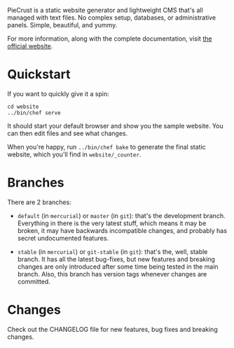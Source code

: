 
PieCrust is a static website generator and lightweight CMS that's all managed
with text files. No complex setup, databases, or administrative panels.
Simple, beautiful, and yummy.

For more information, along with the complete documentation, visit [the
official website](http://bolt80.com/piecrust/).


Quickstart
==========

If you want to quickly give it a spin:

    cd website
    ../bin/chef serve

It should start your default browser and show you the sample website. You can
then edit files and see what changes.

When you're happy, run `../bin/chef bake` to generate the final static website,
which you'll find in `website/_counter`.


Branches
========

There are 2 branches:

* `default` (in `mercurial`) or `master` (in `git`): that's the development
  branch.  Everything in there is the very latest stuff, which means it may be
  broken, it may have backwards incompatible changes, and probably has secret
  undocumented features.

* `stable` (in `mercurial`) or `git-stable` (in `git`): that's the, well,
  stable branch. It has all the latest bug-fixes, but new features and
  breaking changes are only introduced after some time being tested in the
  main branch. Also, this branch has version tags whenever changes are
  committed.


Changes
=======

Check out the CHANGELOG file for new features, bug fixes and breaking changes. 


  [1]: https://bitbucket.org/ludovicchabant/piecrust-phamlp
  [2]: https://bitbucket.org/ludovicchabant/piecrust-dwoo

